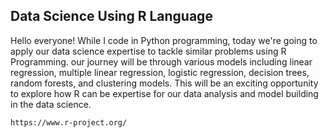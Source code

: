 ## Data Science Using R Language

Hello everyone! While I code in Python programming, today we're going to apply our data science expertise to tackle similar problems using R Programming. our journey will be through various models including linear regression, multiple linear regression, logistic regression, decision trees, random forests, and clustering models. This will be an exciting opportunity to explore how R can be expertise for our data analysis and model building in the data science.

```bash
https://www.r-project.org/
```
